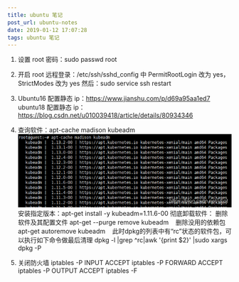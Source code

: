 ```yaml
---
title: ubuntu 笔记
post_url: ubuntu-notes
date: 2019-01-12 17:07:28
tags: ubuntu 笔记
---
```

1. 设置 root 密码：sudo passwd root

2. 开启 root 远程登录：/etc/ssh/sshd_config 中 PermitRootLogin 改为 yes，StrictModes 改为 yes
然后：sudo service ssh restart

3. Ubuntu16 配置静态 ip：https://www.jianshu.com/p/d69a95aa1ed7
ubuntu18 配置静态 ip：https://blog.csdn.net/u010039418/article/details/80934346

4. 查询软件：apt-cache madison kubeadm
![](/images/20190117141627122.png)
安装指定版本：apt-get install -y kubeadm=1.11.6-00
彻底卸载软件：
   删除软件及其配置文件  apt-get --purge remove kubeadm
   删除没用的依赖包  apt-get autoremove kubeadm
   此时dpkg的列表中有“rc”状态的软件包，可以执行如下命令做最后清理  dpkg -l |grep ^rc|awk '{print $2}' |sudo xargs dpkg -P

5. 关闭防火墙
iptables -P INPUT ACCEPT
iptables -P FORWARD ACCEPT
iptables -P OUTPUT ACCEPT
iptables -F